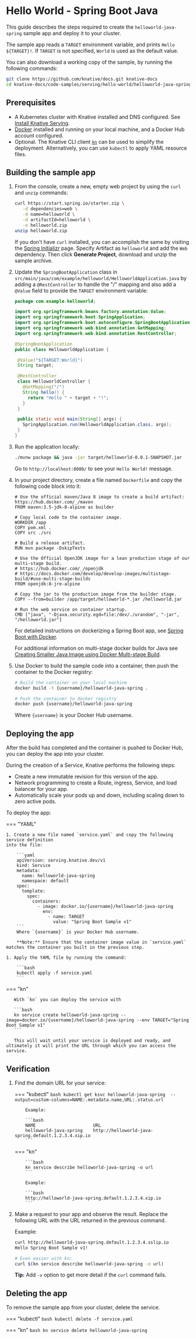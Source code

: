 # Hello World - Spring Boot Java

This guide describes the steps required to create the `helloworld-java-spring` sample app and deploy it to your cluster.

The sample app reads a `TARGET` environment variable, and prints `Hello ${TARGET}!`. If `TARGET` is not specified, `World` is used as the default value.

You can also download a working copy of the sample, by running the following commands:

```bash
git clone https://github.com/knative/docs.git knative-docs
cd knative-docs/code-samples/serving/hello-world/helloworld-java-spring
```

## Prerequisites

- A Kubernetes cluster with Knative installed and DNS configured. See
  [Install Knative Serving](https://knative.dev/docs/install/serving/install-serving-with-yaml).
- [Docker](https://www.docker.com) installed and running on your local machine, and a Docker Hub account configured.
- Optional. The Knative CLI client [`kn`](https://github.com/knative/client/releases) can be used to simplify the deployment. Alternatively, you can use `kubectl` to apply YAML resource files.

## Building the sample app

1. From the console, create a new, empty web project by using the `curl` and `unzip`
   commands:

    ```bash
    curl https://start.spring.io/starter.zip \
       -d dependencies=web \
       -d name=helloworld \
       -d artifactId=helloworld \
       -o helloworld.zip
    unzip helloworld.zip
    ```

    If you don't have `curl` installed, you can accomplish the same by visiting the
    [Spring Initializr](https://start.spring.io/) page. Specify Artifact as
    `helloworld` and add the `Web` dependency. Then click **Generate Project**,
    download and unzip the sample archive.

1. Update the `SpringBootApplication` class in
   `src/main/java/com/example/helloworld/HelloworldApplication.java` by adding a
   `@RestController` to handle the "/" mapping and also add a `@Value` field to
   provide the `TARGET` environment variable:

    ```java
    package com.example.helloworld;

    import org.springframework.beans.factory.annotation.Value;
    import org.springframework.boot.SpringApplication;
    import org.springframework.boot.autoconfigure.SpringBootApplication;
    import org.springframework.web.bind.annotation.GetMapping;
    import org.springframework.web.bind.annotation.RestController;

    @SpringBootApplication
    public class HelloworldApplication {

     @Value("${TARGET:World}")
     String target;

     @RestController
     class HelloworldController {
       @GetMapping("/")
       String hello() {
         return "Hello " + target + "!";
       }
     }

     public static void main(String[] args) {
       SpringApplication.run(HelloworldApplication.class, args);
     }
    }
    ```

1. Run the application locally:

    ```bash
    ./mvnw package && java -jar target/helloworld-0.0.1-SNAPSHOT.jar
    ```

    Go to `http://localhost:8080/` to see your `Hello World!` message.

1. In your project directory, create a file named `Dockerfile` and copy the following code block into it:

    ```docker
    # Use the official maven/Java 8 image to create a build artifact: https://hub.docker.com/_/maven
    FROM maven:3.5-jdk-8-alpine as builder

    # Copy local code to the container image.
    WORKDIR /app
    COPY pom.xml .
    COPY src ./src

    # Build a release artifact.
    RUN mvn package -DskipTests

    # Use the Official OpenJDK image for a lean production stage of our multi-stage build.
    # https://hub.docker.com/_/openjdk
    # https://docs.docker.com/develop/develop-images/multistage-build/#use-multi-stage-builds
    FROM openjdk:8-jre-alpine

    # Copy the jar to the production image from the builder stage.
    COPY --from=builder /app/target/helloworld-*.jar /helloworld.jar

    # Run the web service on container startup.
    CMD ["java", "-Djava.security.egd=file:/dev/./urandom", "-jar", "/helloworld.jar"]

    ```
    For detailed instructions on dockerizing a Spring Boot app, see [Spring Boot with Docker](https://spring.io/guides/gs/spring-boot-docker/).

    For additional information on multi-stage docker builds for Java see [Creating Smaller Java Image using Docker Multi-stage Build](http://blog.arungupta.me/smaller-java-image-docker-multi-stage-build/).

1. Use Docker to build the sample code into a container, then push the container to the Docker registry:

    ```bash
    # Build the container on your local machine
    docker build -t {username}/helloworld-java-spring .

    # Push the container to docker registry
    docker push {username}/helloworld-java-spring
    ```
    Where `{username}` is your Docker Hub username.


## Deploying the app

After the build has completed and the container is pushed to Docker Hub, you can deploy the app into your cluster.

During the creation of a Service, Knative performs the following steps:

- Create a new immutable revision for this version of the app.
- Network programming to create a Route, ingress, Service, and load balancer for your app.
- Automatically scale your pods up and down, including scaling down to zero active pods.

To deploy the app:

=== "YAML"

    1. Create a new file named `service.yaml` and copy the following service definition
    into the file:

        ```yaml
        apiVersion: serving.knative.dev/v1
        kind: Service
        metadata:
          name: helloworld-java-spring
          namespace: default
        spec:
          template:
            spec:
              containers:
                - image: docker.io/{username}/helloworld-java-spring
                  env:
                    - name: TARGET
                      value: "Spring Boot Sample v1"
        ```
        Where `{username}` is your Docker Hub username.

        **Note:** Ensure that the container image value in `service.yaml` matches the container you built in the previous step.

    1. Apply the YAML file by running the command:

        ```bash
        kubectl apply -f service.yaml
        ```

=== "kn"

       With `kn` you can deploy the service with

       ```bash
       kn service create helloworld-java-spring --image=docker.io/{username}/helloworld-java-spring --env TARGET="Spring Boot Sample v1"
       ```

       This will wait until your service is deployed and ready, and ultimately it will print the URL through which you can access the service.


## Verification

1. Find the domain URL for your service:

    === "kubectl"
           ```bash
           kubectl get ksvc helloworld-java-spring  --output=custom-columns=NAME:.metadata.name,URL:.status.url
           ```

           Example:

           ```bash
           NAME                      URL
           helloworld-java-spring    http://helloworld-java-spring.default.1.2.3.4.xip.io
           ```


    === "kn"

           ```bash
           kn service describe helloworld-java-spring -o url
           ```

           Example:

           ```bash
           http://helloworld-java-spring.default.1.2.3.4.xip.io
           ```

1. Make a request to your app and observe the result. Replace
   the following URL with the URL returned in the previous command.

    Example:

    ```bash
    curl http://helloworld-java-spring.default.1.2.3.4.sslip.io
    Hello Spring Boot Sample v1!

    # Even easier with kn:
    curl $(kn service describe helloworld-java-spring -o url)
    ```

    **Tip:** Add `-v` option to get more detail if the `curl` command fails.

## Deleting the app

To remove the sample app from your cluster, delete the service.

=== "kubectl"
    ```bash
    kubectl delete -f service.yaml
    ```

=== "kn"
    ```bash
    kn service delete helloworld-java-spring
    ```
